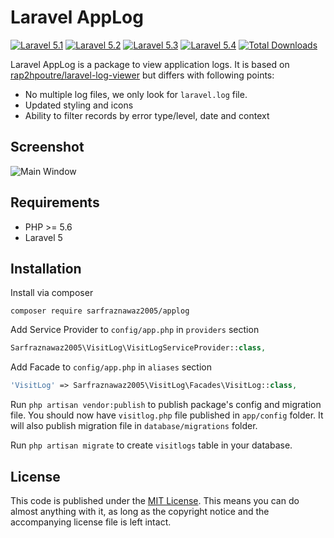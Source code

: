 # Laravel AppLog

[![Laravel 5.1](https://img.shields.io/badge/Laravel-5.1-brightgreen.svg?style=flat-square)](http://laravel.com)
[![Laravel 5.2](https://img.shields.io/badge/Laravel-5.2-brightgreen.svg?style=flat-square)](http://laravel.com)
[![Laravel 5.3](https://img.shields.io/badge/Laravel-5.3-brightgreen.svg?style=flat-square)](http://laravel.com)
[![Laravel 5.4](https://img.shields.io/badge/Laravel-5.4-brightgreen.svg?style=flat-square)](http://laravel.com)
[![Total Downloads](https://poser.pugx.org/sarfraznawaz2005/visitlog/downloads)](https://packagist.org/packages/sarfraznawaz2005/visitlog)

Laravel AppLog is a package to view application logs. It is based on [rap2hpoutre/laravel-log-viewer](https://github.com/rap2hpoutre/laravel-log-viewer) but differs with following points:

- No multiple log files, we only look for `laravel.log` file.
- Updated styling and icons
- Ability to filter records by error type/level, date and context

## Screenshot ##

![Main Window](https://raw.github.com/sarfraznawaz2005/applog/master/screen.png)

## Requirements ##

 - PHP >= 5.6
 - Laravel 5

## Installation ##

Install via composer
```
composer require sarfraznawaz2005/applog
```

Add Service Provider to `config/app.php` in `providers` section
```php
Sarfraznawaz2005\VisitLog\VisitLogServiceProvider::class,
```

Add Facade to `config/app.php` in `aliases` section
```php
'VisitLog' => Sarfraznawaz2005\VisitLog\Facades\VisitLog::class,
```

Run `php artisan vendor:publish` to publish package's config and migration file. You should now have `visitlog.php` file published in `app/config` folder. It will also publish migration file in `database/migrations` folder.

Run `php artisan migrate` to create `visitlogs` table in your database.

## License ##

This code is published under the [MIT License](http://opensource.org/licenses/MIT).
This means you can do almost anything with it, as long as the copyright notice and the accompanying license file is left intact.
